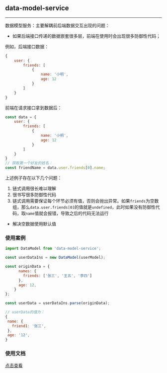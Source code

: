 ## data-model-service
----------------------------

数据模型服务：主要解耦前后端数据交互出现的问题：

* 如果后端接口传递的数据嵌套很多层，前端在使用时会出现很多防御性代码；

例如，后端接口数据：
```javascript
{
    user: {
        friends: [
            {
                name: '小明',
                age: 12
            }
        ]
    }
}
```
前端在请求接口拿到数据后：
```javascript
const data = {
    user: {
        friends: [
            {
                name: '小明',
                age: 12
            }
        ]
    }
}
// 获取第一个好友的姓名：
const friendName = data.user.friends[0].name;
```
上述例子存在以下几个问题：<br>

1. 链式调用很长难以理解
2. 很书写很多防御性代码
3. 链式调用需要保证每个环节必须有值，否则会抛出异常。如果`friends`为空数组，那么`data.user.friends[0]`的值就是`undefined`，此时如果没有防御性代码，取`name`值就会报错，导致之后的代码无法运行

* 解决空数据使用默认值

### 使用案例

```javascript
import DataModel from 'data-model-service';

const userDataIns = new DataModel(userModel);

const originData = {
      names: {
        friends: ['张三', '王五', '李四']
      },
      age: 12,
    }
};

const userData = userDataIns.parse(originData);

// userData的值为：
{
 name: {
   friend1: '张三',
 },
 age: '12',
}
```

### 使用文档

[点击查看](./docs/usual.md)



